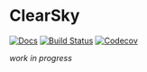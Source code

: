 # ClearSky

<!--- [![Stable](https://img.shields.io/badge/docs-stable-blue.svg)](https://markmbaum.github.io/ClearSky.jl/stable) --->
[![Docs](https://img.shields.io/badge/docs-latest-blue)](https://markmbaum.github.io/ClearSky.jl)
[![Build Status](https://github.com/markmbaum/ClearSky.jl/workflows/CI/badge.svg)](https://github.com/markmbaum/ClearSky.jl/actions)
[![Codecov](https://img.shields.io/codecov/c/github/markmbaum/ClearSky.jl?logo=codecov)](https://codecov.io/gh/markmbaum/ClearSky.jl)

*work in progress*
